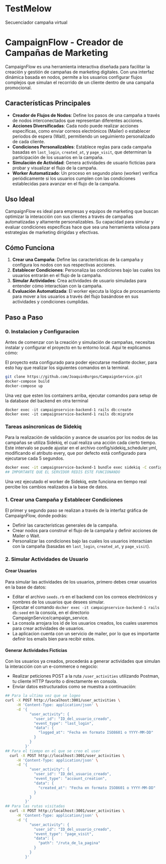 # TestMelow
Secuenciador campaña virtual
# CampaignFlow - Creador de Campañas de Marketing

CampaignFlow es una herramienta interactiva diseñada para facilitar la creación y gestión de campañas de marketing digitales. Con una interfaz dinámica basada en nodos, permite a los usuarios configurar flujos complejos que simulan el recorrido de un cliente dentro de una campaña promocional. 

## Características Principales

- **Creador de Flujos de Nodos**: Define los pasos de una campaña a través de nodos interconectados que representan diferentes acciones.
- **Acciones Diversificadas**: Cada nodo puede realizar acciones específicas, como enviar correos electrónicos (Mailer) o establecer periodos de espera (Wait), permitiendo un seguimiento personalizado de cada cliente.
- **Condiciones Personalizables**: Establece reglas para cada campaña basadas en `last_login`, `created_at`, y `page_visit`, que determinan la participación de los usuarios en la campaña.
- **Simulación de Actividad**: Genera actividades de usuario ficticias para probar y visualizar el flujo de la campaña.
- **Worker Automatizado**: Un proceso en segundo plano (worker) verifica periódicamente si los usuarios cumplen con las condiciones establecidas para avanzar en el flujo de la campaña.

## Uso Ideal

CampaignFlow es ideal para empresas y equipos de marketing que buscan optimizar la interacción con sus clientes a través de campañas automatizadas y altamente personalizables. Su capacidad para simular y evaluar condiciones específicas hace que sea una herramienta valiosa para estrategias de marketing dirigidas y efectivas.

## Cómo Funciona

1. **Crear una Campaña**: Define las características de la campaña y configura los nodos con sus respectivas acciones.
2. **Establecer Condiciones**: Personaliza las condiciones bajo las cuales los usuarios entrarán en el flujo de la campaña.
3. **Simular Actividades**: Crea actividades de usuario simuladas para entender cómo interactúan con la campaña.
4. **Evaluación Automatizada**: El worker ejecuta la lógica de procesamiento para mover a los usuarios a través del flujo basándose en sus actividades y condiciones cumplidas.
   
## Paso a Paso
### 0. Instalacion y Configuracion

Antes de comenzar con la creación y simulación de campañas, necesitas instalar y configurar el proyecto en tu entorno local. Aquí te explicamos cómo:

El proyecto esta configurado para poder ejecutarse mediante docker, para esto hay que realizar los siguientes comandos en la terminal.

```bash
git clone https://github.com/JoaquinBurgos/CampaignService.git
docker-compose build
docker-compose up
```
Una vez que esten los containers arriba, ejecutar comandos para setup de la database del backend en otra terminal
```
docker exec -it campaignservice-backend-1 rails db:create
docker exec -it campaignservice-backend-1 rails db:migrate
```
### Tareas asincronicas de Sidekiq
Para la realización de validación y avance de usuarios por los nodos de las campañas se utiliza Sidekiq, el cual realiza una acción cada cierto tiempo. Este intervalo se puede ajustar en el archivo config/sidekiq_scheduler.yml, modificando el atributo every, que por defecto está configurado para ejecutarse cada 5 segundos.
```bash
docker exec -it campaignservice-backend-1 bundle exec sidekiq -C config/sidekiq_scheduler.yml
## IMPORTANTE QUE EL SERVIDOR REDIS ESTE FUNCIONANDO
```
Una vez ejecutado el worker de Sidekiq, este funciona en tiempo real percibe los cambios realizados a la base de datos.
### 1. Crear una Campaña y Establecer Condiciones
El primer y segundo paso se realizan a través de la interfaz gráfica de CampaignFlow, donde podrás:

- Definir las características generales de la campaña.
- Crear nodos para construir el flujo de la campaña y definir acciones de Mailer o Wait.
- Personalizar las condiciones bajo las cuales los usuarios interactúan con la campaña (basadas en `last_login`, `created_at`, y `page_visit`).

### 2. Simular Actividades de Usuario

#### Crear Usuarios
Para simular las actividades de los usuarios, primero debes crear usuarios en la base de datos:

- Editar el archivo `seeds.rb` en el backend con los correos electrónicos y nombres de los usuarios que desees simular.
- Ejecutar el comando `docker exec -it campaignservice-backend-1 rails db:seed` en la consola, en el directorio CampaignService/campaign_service.
- La consola arrojara los id de los usuarios creados, los cuales usaremos para crear actividades de usuarios.
- La aplicacion cuenta con un servicio de mailer, por lo que es importante definir los emails bien para recibir estos.

#### Generar Actividades Ficticias
Con los usuarios ya creados, procederás a generar actividades que simulan la interacción con un e-commerce o negocio:

- Realizar peticiones POST a la ruta `/user_activities` utilizando Postman, tu cliente HTTP favorito o directamente en consola.
- Enviar datos estructurados como se muestra a continuación:

```bash
## Para la ultima vez que se logeo
curl -X POST http://localhost:3001/user_activities \
     -H 'Content-Type: application/json' \
     -d '{
           "user_activity": {
             "user_id": "ID_del_usuario_creado",
             "event_type": "last_login",
             "data": {
               "logged_at": "Fecha en formato ISO8601 o YYYY-MM-DD"
             }
           }
         }'
## Para el tiempo en el que se creo el user
  curl -X POST http://localhost:3001/user_activities \
     -H 'Content-Type: application/json' \
     -d '{
           "user_activity": {
             "user_id": "ID_del_usuario_creado",
             "event_type": "account_creation",
             "data": {
               "created_at": "Fecha en formato ISO8601 o YYYY-MM-DD"
             }
           }
         }'
## Para las rutas visitadas
  curl -X POST http://localhost:3001/user_activities \
     -H 'Content-Type: application/json' \
     -d '{
           "user_activity": {
             "user_id": "ID_del_usuario_creado",
             "event_type": "page_visit",
             "data": {
               "path": "/ruta_de_la_pagina"
             }
           }
         }'
```
